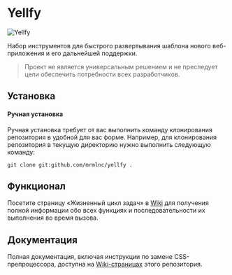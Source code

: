 # Yellfy

![Yellfy](https://cloud.githubusercontent.com/assets/7034281/10119728/11f72854-64a7-11e5-97f9-d55968c1293d.png)

Набор инструментов для быстрого развертывания шаблона нового веб-приложения и его дальнейшей поддержки.

> Проект не является универсальным решением и не преследует цели обеспечить потребности всех разработчиков.

## Установка

#### Ручная установка

Ручная установка требует от вас выполнить команду клонирования репозитория в удобной для вас форме. Например, для клонирования репозитория в текущую директорию нужно выполнить следующую команду:

```
git clone git:github.com/mrmlnc/yellfy .
```

## Функционал

Посетите страницу «Жизненный цикл задач» в [Wiki](/mrmlnc/yellfy/wiki/Жизненный-цикл-задач) для получения полной информации обо всех функциях и последовательности их выполнения во время вызова.

## Документация

Полная документация, включая инструкции по замене CSS-препроцессора, доступна на [Wiki-страницах](/mrmlnc/yellfy/wiki) этого репозитория.
